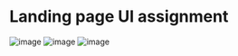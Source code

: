 # Landing page UI assignment
![image](https://github.com/mayanktiwari21/landing-page/assets/47212258/f1a1bfff-1581-43bb-a73d-dc7793251c6f)
![image](https://github.com/mayanktiwari21/landing-page/assets/47212258/be537d18-5cb7-42ae-8d4d-148cacd661e6)
![image](https://github.com/mayanktiwari21/landing-page/assets/47212258/97e42c86-ed32-4b19-82cd-48a0f8bdc2b2)
